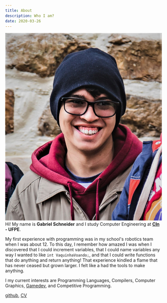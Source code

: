 ```yaml
---
title: About
description: Who I am?
date: 2020-03-26
---
```


![image](/me.jpeg)  
Hi! My name is __Gabriel Schneider__ and I study Computer Engineering at __[CIn](https://www3.cin.ufpe.br/en/) - UFPE__.  

My first experience with programming was in my school's robotics team when I was about 12. To this day, I remember how amazed I was when I discovered that I could increment variables, that I could name variables any way I wanted to like `int VaquinhaVoando;`, and that  I could write functions that do anything and return anything! 
That experience kindled a flame that has never ceased but grown larger. I felt like a had the tools to make anything.

<!--
 At that time Flash games were pretty popular and I used to spend a lot of time in websites like [newgrounds](newgrounds.com) and [clickjogos](clickjogos.com.br). I learnt Flash (and it's language _ActionScript_) watching youtube tutorials and made a lot of animations, games and school assignments with it. And I remember when HTML5 launched and everybody was talking about how it would kill Flash.

After some time, while procrastinating on Youtube I discovered [The Coding Train](https://www.youtube.com/channel/UCvjgXvBlbQiydffZU7m1_aw) and [carykh](https://www.youtube.com/user/carykh). They used a tool called Processing, with is designed to be like Arduino, but for Computer Graphics, it was so amazing! Fast forward to 2017, a friend told me about a workshop at [Porto Digital](https://www.portodigital.org/home).

-->

I my current interests are Programming Languages, Compilers, Computer Graphics, [Gamedev](https://gbrls.itch.io/), and Competitive Programming.


[github](https://github.com/gbrls), [CV](/CV.pdf)
